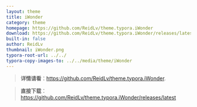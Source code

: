 ```yaml
---
layout: theme
title: iWonder
category: theme
homepage: https://github.com/ReidLv/theme.typora.iWonder
download: https://github.com/ReidLv/theme.typora.iWonder/releases/latest
built-in: false
author: ReidLv
thumbnail: iWonder.png
typora-root-url: ../../
typora-copy-images-to: ../../media/theme/iWonder
---
```


> **详情请看**：https://github.com/ReidLv/theme.typora.iWonder.

> **直接下载**：https://github.com/ReidLv/theme.typora.iWonder/releases/latest
